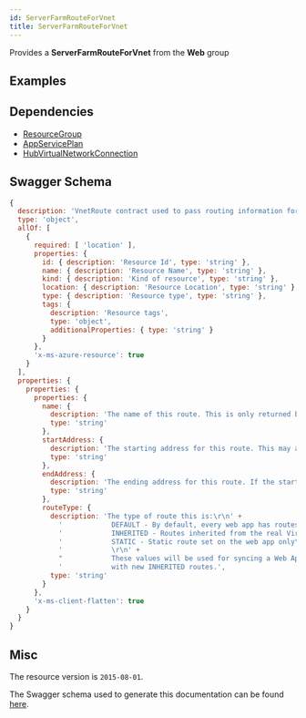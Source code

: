```yaml
---
id: ServerFarmRouteForVnet
title: ServerFarmRouteForVnet
---
```

Provides a **ServerFarmRouteForVnet** from the **Web** group
## Examples
## Dependencies
- [ResourceGroup](../Resources/ResourceGroup.md)
- [AppServicePlan](../Web/AppServicePlan.md)
- [HubVirtualNetworkConnection](../Network/HubVirtualNetworkConnection.md)
## Swagger Schema
```js
{
  description: 'VnetRoute contract used to pass routing information for a vnet.',
  type: 'object',
  allOf: [
    {
      required: [ 'location' ],
      properties: {
        id: { description: 'Resource Id', type: 'string' },
        name: { description: 'Resource Name', type: 'string' },
        kind: { description: 'Kind of resource', type: 'string' },
        location: { description: 'Resource Location', type: 'string' },
        type: { description: 'Resource type', type: 'string' },
        tags: {
          description: 'Resource tags',
          type: 'object',
          additionalProperties: { type: 'string' }
        }
      },
      'x-ms-azure-resource': true
    }
  ],
  properties: {
    properties: {
      properties: {
        name: {
          description: 'The name of this route. This is only returned by the server and does not need to be set by the client.',
          type: 'string'
        },
        startAddress: {
          description: 'The starting address for this route. This may also include a CIDR notation, in which case the end address must not be specified.',
          type: 'string'
        },
        endAddress: {
          description: 'The ending address for this route. If the start address is specified in CIDR notation, this must be omitted.',
          type: 'string'
        },
        routeType: {
          description: 'The type of route this is:\r\n' +
            '            DEFAULT - By default, every web app has routes to the local address ranges specified by RFC1918\r\n' +
            '            INHERITED - Routes inherited from the real Virtual Network routes\r\n' +
            '            STATIC - Static route set on the web app only\r\n' +
            '            \r\n' +
            "            These values will be used for syncing a Web App's routes with those from a Virtual Network. This operation will clear all DEFAULT and INHERITED routes and replace them\r\n" +
            '            with new INHERITED routes.',
          type: 'string'
        }
      },
      'x-ms-client-flatten': true
    }
  }
}
```
## Misc
The resource version is `2015-08-01`.

The Swagger schema used to generate this documentation can be found [here](https://github.com/Azure/azure-rest-api-specs/tree/main/specification/web/resource-manager/Microsoft.Web/stable/2015-08-01/service.json).
